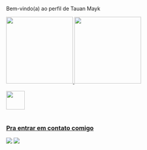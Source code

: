 Bem-vindo(a) ao perfil de Tauan Mayk

 <div>
   <a href="https://github.com/TauanMayk">
   <img height="180em" src="https://github-readme-stats.vercel.app/api?username=TauanMayk&show_icons=true&theme=ocean_dark&include_all_commits=true&count_private=true"/>
   <img height="180em" src="https://github-readme-stats.vercel.app/api/top-langs/?username=TauanMayk&layout=compact&langs_count=6&theme=highcontrast"/>
</div>
 
<div style="display: inline_block"><br>
<img height="50px" src="https://skillicons.dev/icons?i=html,css,javascript,git,react" />
</div>
 
<br>
 
### Pra entrar em contato comigo 

<div> 
  <a href="https://www.instagram.com/tauanmayk/" target="_blank"><img src="https://img.shields.io/badge/-Instagram-%23E4405F?style=for-the-badge&logo=instagram&logoColor=white" target="_blank"></a> 
  <a href="https://www.linkedin.com/in/tauan-mayk-32673b297/" target="_blank"><img src="https://img.shields.io/badge/-LinkedIn-%230077B5?style=for-the-badge&logo=linkedin&logoColor=white" target="_blank"></a>
</div>

